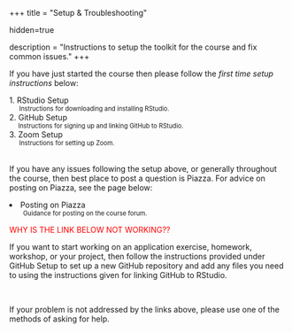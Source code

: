 +++
title = "Setup & Troubleshooting"

hidden=true

description = "Instructions to setup the toolkit for the course and fix common issues."
+++

<p>If you have just started the course then please follow the <em>first time setup instructions</em> below:</p>

<div>
1. <a id="RStudioSetup">RStudio Setup</a>
  <dt style= "font-size: 0.8em; margin-left:18px;">Instructions for downloading and installing RStudio.</dt>
</div>
<div>
  2. <a id="GitHubSetup">GitHub Setup</a>
  <dt style= "font-size: 0.8em; margin-left:16px;">Instructions for signing up and linking GitHub to RStudio.</dt>
</div>
<div>
  3. <a id="ZoomSetup">Zoom Setup</a>
  <dt style= "font-size: 0.8em; margin-left:18px;">Instructions for setting up Zoom.</dt>
</div>

<br>

<p>If you have any issues following the setup above, or generally throughout the course, then best place to post a question is <a id="Piazza">Piazza</a>. For advice on posting on Piazza, see the page below:</p>

<div>
  <li><a id="PiazzaHelp">Posting on Piazza</a></li>
  <dt style= "font-size: 0.8em; margin-left:25px;">Guidance for posting on the course forum.</dt>
</div>

<p style="color:red">WHY IS THE LINK BELOW NOT WORKING??</p>

If you want to start working on an application exercise, homework, workshop, or your project, then follow the instructions provided under <a id="GitHubSetup">GitHub Setup</a> to set up a new GitHub repository and add any files you need to using the instructions given for linking GitHub to RStudio. 

<br>

<!--<p>If you are having an issue that affects your participation on the course, please see if the following pages can assist:</p>
<div>
  <li><a id="RepoHelp">"I can't locate my assignment repo"</a></li>
  <dt style= "font-size: 0.8em; margin-left:25px">Help with locating your repos.</dt>
</div>
<div>
  <li><a id="ZoomHelp">"Zoom isn't working properly"</a></li>
  <dt style= "font-size: 0.8em; margin-left:25px">Help with Zoom not working properly.</dt>
</div>

<div>
  <li><a id="ExerciseHelp">"I can't work on my exercises in RStudio Cloud"</a></li>
  <dt style= "font-size: 0.8em; margin-left:25px">Help with getting your exercises working on RStudio Cloud.</dt>
</div>-->

<p>If your problem is not addressed by the links above, please use one of the methods of asking for <a id="help">help</a>.</p>